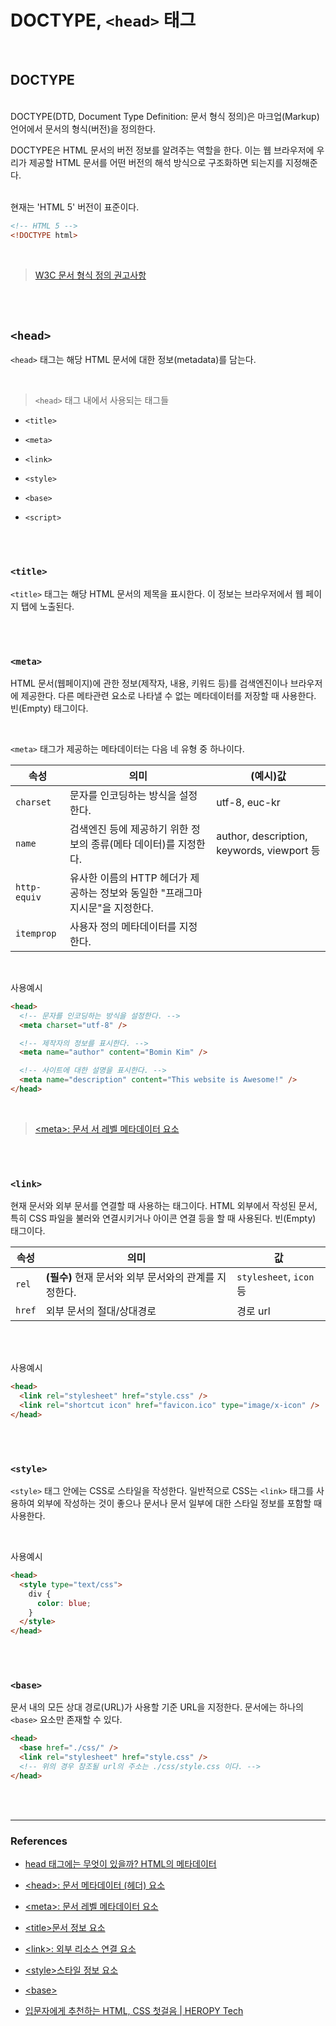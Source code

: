 # DOCTYPE, `<head>` 태그

<br>

## DOCTYPE

<br>
DOCTYPE(DTD, Document Type Definition: 문서 형식 정의)은 마크업(Markup) 언어에서 문서의 형식(버전)을 정의한다.

<br>

DOCTYPE은 HTML 문서의 버전 정보를 알려주는 역할을 한다. 이는 웹 브라우저에 우리가 제공할 HTML 문서를 어떤 버전의 해석 방식으로 구조화하면 되는지를 지정해준다.

<br>
현재는 'HTML 5' 버전이 표준이다.

<br>

```html
<!-- HTML 5 -->
<!DOCTYPE html>
```

<br>

> [W3C 문서 형식 정의 권고사항](https://www.w3.org/QA/2002/04/valid-dtd-list.html)

<br>

<br>

## `<head>`

`<head>` 태그는 해당 HTML 문서에 대한 정보(metadata)를 담는다.

<br>

> `<head>` 태그 내에서 사용되는 태그들

- `<title>`

- `<meta>`

- `<link>`

- `<style>`

- `<base>`

- `<script>`

<br>
<br>

### `<title>`

`<title>` 태그는 해당 HTML 문서의 제목을 표시한다. 이 정보는 브라우저에서 웹 페이지 탭에 노출된다.

<br>
<br>

### `<meta>`

HTML 문서(웹페이지)에 관한 정보(제작자, 내용, 키워드 등)를 검색엔진이나 브라우저에 제공한다. 다른 메타관련 요소로 나타낼 수 없는 메타데이터를 저장할 때 사용한다. 빈(Empty) 태그이다.

<br>

`<meta>` 태그가 제공하는 메타데이터는 다음 네 유형 중 하나이다.

| 속성         | 의미                                                                           | (예시)값                                   |
| ------------ | ------------------------------------------------------------------------------ | ------------------------------------------ |
| `charset`    | 문자를 인코딩하는 방식을 설정한다.                                             | utf-8, euc-kr                              |
| `name`       | 검색엔진 등에 제공하기 위한 정보의 종류(메타 데이터)를 지정한다.               | author, description, keywords, viewport 등 |
| `http-equiv` | 유사한 이름의 HTTP 헤더가 제공하는 정보와 동일한 "프래그마 지시문"을 지정한다. |
| `itemprop`   | 사용자 정의 메타데이터를 지정한다.                                             |

<br>

사용예시

```html
<head>
  <!-- 문자를 인코딩하는 방식을 설정한다. -->
  <meta charset="utf-8" />

  <!-- 제작자의 정보를 표시한다. -->
  <meta name="author" content="Bomin Kim" />

  <!-- 사이트에 대한 설명을 표시한다. -->
  <meta name="description" content="This website is Awesome!" />
</head>
```

<br>

> [&lt;meta&gt;: 문서 서 레벨 메타데이터 요소](https://developer.mozilla.org/ko/docs/Web/HTML/Element/meta)

<br>
<br>

### `<link>`

현재 문서와 외부 문서를 연결할 때 사용하는 태그이다. HTML 외부에서 작성된 문서, 특히 CSS 파일을 불러와 연결시키거나 아이콘 연결 등을 할 때 사용된다. 빈(Empty) 태그이다.

| 속성   | 의미                                                  | 값                      |
| ------ | ----------------------------------------------------- | ----------------------- |
| `rel`  | **(필수)** 현재 문서와 외부 문서와의 관계를 지정한다. | `stylesheet`, `icon` 등 |
| `href` | 외부 문서의 절대/상대경로                             | 경로 url                |

<br>
<br>

사용예시

```html
<head>
  <link rel="stylesheet" href="style.css" />
  <link rel="shortcut icon" href="favicon.ico" type="image/x-icon" />
</head>
```

<br>
<br>

### `<style>`

`<style>` 태그 안에는 CSS로 스타일을 작성한다. 일반적으로 CSS는 `<link>` 태그를 사용하여 외부에 작성하는 것이 좋으나 문서나 문서 일부에 대한 스타일 정보를 포함할 때 사용한다.

<br>

사용예시

```html
<head>
  <style type="text/css">
    div {
      color: blue;
    }
  </style>
</head>
```

<br>
<br>

### `<base>`

문서 내의 모든 상대 경로(URL)가 사용할 기준 URL을 지정한다. 문서에는 하나의 `<base>` 요소만 존재할 수 있다.

```html
<head>
  <base href="./css/" />
  <link rel="stylesheet" href="style.css" />
  <!-- 위의 경우 참조될 url의 주소는 ./css/style.css 이다. -->
</head>
```

<br>
<br>

---

### References

- [head 태그에는 무엇이 있을까? HTML의 메타데이터](https://developer.mozilla.org/ko/docs/Learn/HTML/Introduction_to_HTML/The_head_metadata_in_HTML)

- [&lt;head&gt;: 문서 메타데이터 (헤더) 요소](https://developer.mozilla.org/en-US/docs/Web/HTML/Element/head)
- [&lt;meta&gt;: 문서 레벨 메타데이터 요소](https://developer.mozilla.org/ko/docs/Web/HTML/Element/meta)
- [&lt;title&gt;문서 정보 요소](https://developer.mozilla.org/ko/docs/Web/HTML/Element/title)
- [&lt;link&gt;: 외부 리소스 연결 요소](https://developer.mozilla.org/ko/docs/Web/HTML/Element/link)
- [&lt;style&gt;스타일 정보 요소](https://developer.mozilla.org/ko/docs/Web/HTML/Element/style)
- [&lt;base&gt;](https://developer.mozilla.org/ko/docs/Web/HTML/Element/base)

- [입문자에게 추천하는 HTML, CSS 첫걸음 | HEROPY Tech](https://heropy.blog/2019/04/24/html-css-starter/)
